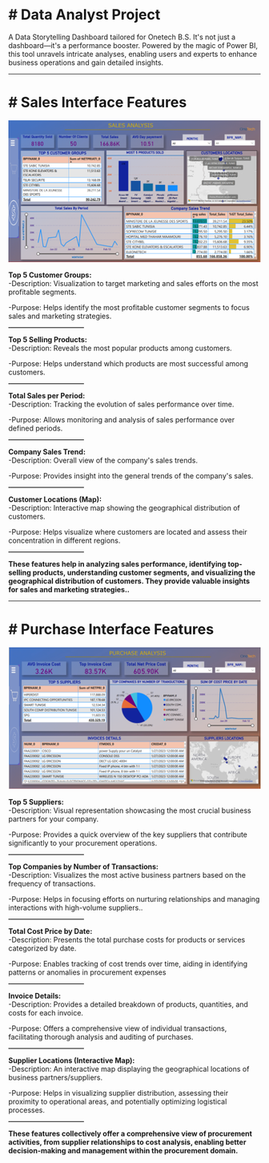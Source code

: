 <!DOCTYPE html>
<html>
<head>

  
</head>
<body>

<h1># Data Analyst Project</h1>
<p>A Data Storytelling Dashboard tailored for Onetech B.S. It's not just a dashboard—it's a performance booster. Powered by the magic of Power BI, this tool unravels intricate analyses, enabling users and experts to enhance business operations and gain detailed insights.</p>

<hr class="description-divider">



<h1># Sales Interface Features</h1>




<div class="image-container">

  <img src="Images/Sales analysis.png" alt="Sales analysis">
  
<p><strong>Top 5 Customer Groups:</strong>
<br>
-Description: Visualization to target marketing and sales efforts on the most profitable segments.
<br>

-Purpose: Helps identify the most profitable customer segments to focus sales and marketing strategies.</p>
<hr style="width: 30%; border: none; border-bottom: 1px solid #999;">

<p><strong>Top 5 Selling Products:</strong>
<br>
-Description: Reveals the most popular products among customers.
<br>

-Purpose: Helps understand which products are most successful among customers.</p>
<hr style="width: 30%; border: none; border-bottom: 1px solid #999;">

<p><strong>Total Sales per Period:</strong>
<br>
-Description: Tracking the evolution of sales performance over time.
<br>

-Purpose: Allows monitoring and analysis of sales performance over defined periods.</p>
<hr style="width: 30%; border: none; border-bottom: 1px solid #999;">

<p><strong>Company Sales Trend:</strong>
<br>
-Description: Overall view of the company's sales trends.
<br>

-Purpose: Provides insight into the general trends of the company's sales.</p>
<hr style="width: 30%; border: none; border-bottom: 1px solid #999;">

<p><strong>Customer Locations (Map):</strong>
<br>
-Description: Interactive map showing the geographical distribution of customers.
<br>

-Purpose: Helps visualize where customers are located and assess their concentration in different regions.</p>
<hr style="width: 30%; border: none; border-bottom: 1px solid #999;">


<p><strong>These features help in analyzing sales performance, identifying top-selling products, understanding customer segments, and visualizing the geographical distribution of customers. They provide valuable insights for sales and marketing strategies..</strong>

<hr class="description-divider">

  <h1># Purchase Interface Features</h1>



  <img src="Images/Purchase analysis.png" alt="Purchase analysis">


<p><strong>Top 5 Suppliers:</strong>
<br>
-Description: Visual representation showcasing the most crucial business partners for your company.
<br>

-Purpose: Provides a quick overview of the key suppliers that contribute significantly to your procurement operations.</p>

<hr style="width: 30%; border: none; border-bottom: 1px solid #999;">

<p><strong>Top Companies by Number of Transactions:</strong>
<br>
-Description: Visualizes the most active business partners based on the frequency of transactions.
<br>

-Purpose: Helps in focusing efforts on nurturing relationships and managing interactions with high-volume suppliers..</p>
<hr style="width: 30%; border: none; border-bottom: 1px solid #999;">

<p><strong>Total Cost Price by Date:</strong>
<br>
-Description: Presents the total purchase costs for products or services categorized by date.
<br>

-Purpose:  Enables tracking of cost trends over time, aiding in identifying patterns or anomalies in procurement expenses</p>

<hr style="width: 30%; border: none; border-bottom: 1px solid #999;">

<p><strong>Invoice Details:</strong>
<br>
-Description: Provides a detailed breakdown of products, quantities, and costs for each invoice.
<br>

-Purpose: Offers a comprehensive view of individual transactions, facilitating thorough analysis and auditing of purchases.</p>
<hr style="width: 30%; border: none; border-bottom: 1px solid #999;">

<p><strong>Supplier Locations (Interactive Map):</strong>
<br>
-Description: An interactive map displaying the geographical locations of business partners/suppliers.
<br>

-Purpose:  Helps in visualizing supplier distribution, assessing their proximity to operational areas, and potentially optimizing logistical processes.</p>
<hr style="width: 30%; border: none; border-bottom: 1px solid #999;">

<p><strong>These features collectively offer a comprehensive view of procurement activities, from supplier relationships to cost analysis, enabling better decision-making and management within the procurement domain.</strong>





</div>

</body>
</html>
